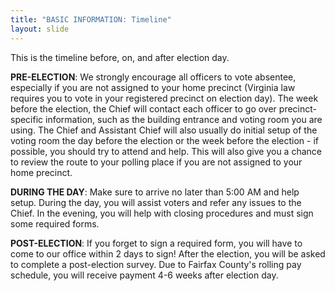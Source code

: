 ```yaml
---
title: "BASIC INFORMATION: Timeline"
layout: slide
---
```


This is the timeline before, on, and after election day.

**PRE-ELECTION**: We strongly encourage all officers to vote absentee, especially if you are not assigned to your home precinct (Virginia law requires you to vote in your registered precinct on election day). The week before the election, the Chief will contact each officer to go over precinct-specific information, such as the building entrance and voting room you are using. The Chief and Assistant Chief will also usually do initial setup of the voting room the day before the election or the week before the election - if possible, you should try to attend and help. This will also give you a chance to review the route to your polling place if you are not assigned to your home precinct.

**DURING THE DAY**: Make sure to arrive no later than 5:00 AM and help setup. During the day, you will assist voters and refer any issues to the Chief. In the evening, you will help with closing procedures and must sign some required forms.

**POST-ELECTION**: If you forget to sign a required form, you will have to come to our office within 2 days to sign! After the election, you will be asked to complete a post-election survey. Due to Fairfax County's rolling pay schedule, you will receive payment 4-6 weeks after election day.
